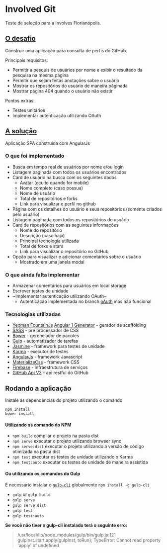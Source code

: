 # Involved Git

Teste de seleção para a Involves Florianópolis.

## [O desafio](https://involved-git.firebaseapp.com/challenge)

Construir uma aplicação para consulta de perfis do GitHub.

Principais requisitos:
 - Permitir a pesquis de usuários por nome e exibir o resultado da pesquisa na mesma página
 - Permitir que sejam feitas anotações sobre o usuário
 - Mostrar os repositórios do usuário de maneira páginada
 - Mostrar página 404 quando o usuário não existir
 
Pontos extras:
 - Testes unitários
 - Implementar autenticação utilizando OAuth 

## [A solução](https://involved-git.firebaseapp.com/solution)

Aplicação SPA construida com AngularJs

### O que foi implementado

 - Busca em tempo real de usuários por nome e/ou login
 - Listagem paginada com todos os usuários encontrados
 - Card de usuário na busca com os seguintes dados
   - Avatar (oculto quando for mobile)
   - Nome completo (caso possua)
   - Nome de usuário
   - Total de repositórios e forks
   - Link para visualizar o perfil no github
 - Página com os detalhes do usuário e seus repositórios (somente criados pelo usuário)
 - Listagem paginada com todos os repositórios do usuário
 - Card de repositórios com as seguintes informações
   - Nome do repositório
   - Descrição (caso haja)
   - Principal tecnologia utilizada
   - Total de forks e stars
   - Link para visualizar o repositório no GitHub
 - Opção para visualizar e adicionar comentários sobre o usuário
   - Mostrado em uma janela modal
   
### O que ainda falta implementar

 - Armazenar comentários para usuários em local storage
 - Escrever testes de unidade
 - ~Implementar autenticação utilizando OAuth~
   - Autenticação implementada no branch [oAuth](https://github.com/PetrusStarken/InvolvedGit/tree/oAuth) mas não funcional

### Tecnologias utilizadas

 - [Yeoman FountainJs][1] [Angular 1 Generator][2] - gerador de scaffolding
 - [SASS][3] - pré processador de CSS
 - [Bower][4] - gerenciador de pacotes
 - [Gulp][5] - automatizador de tarefas
 - [Jasmine][6] - framework para testes de unidade
 - [Karma][7] - executor de testes
 - [AngularJs][8] - framework Javascript
 - [MaterializeCss][9] - framework CSS
 - [Firebase][10] - infraestrutura de serviços
 - [GitHub Api V3][11] - api restful do GitHub
 
 [1]:https://github.com/FountainJS
 [2]:https://github.com/FountainJS/generator-fountain-angular1
 [3]:http://sass-lang.com/
 [4]:https://bower.io/
 [5]:https://gulpjs.com/
 [6]:https://jasmine.github.io/
 [7]:https://karma-runner.github.io
 [8]:https://angularjs.org/
 [9]:http://materializecss.com/
 [10]:https://firebase.google.com/
 [11]:https://developer.github.com/v3/
 
## Rodando a aplicação

Instale as dependências do projeto utilizando o comando

```
npm install
bower install
```

#### Utilizando os comando do NPM

- `npm build` compilar o projeto na pasta dist
- `npm serve` executar o projeto utilizando browser sync
- `npm serve:dist` executar o projeto utilizando a versão de código otimizada na pasta dist
- `npm test` executar os testes de unidade utilizando o Karma
- `npm test:auto` executar os testes de unidade de maneira assistida


#### Ou utilizando os comandos do Gulp

É necessário instalar o [`gulp-cli`](https://www.npmjs.com/package/gulp-cli) globalmente `npm install -g gulp-cli`

- `gulp` or `gulp build`
- `gulp serve`
- `gulp serve:dist`
- `gulp test`
- `gulp test:auto`

**Se você não tiver o gulp-cli instalado terá o seguinte erro:**
> /usr/local/lib/node_modules/gulp/bin/gulp.js:121
    gulpInst.start.apply(gulpInst, toRun);
TypeError: Cannot read property 'apply' of undefined
